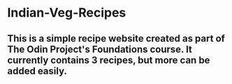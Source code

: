 # Indian-Veg-Recipes
## This is a simple recipe website created as part of The Odin Project's Foundations course. It currently contains 3 recipes, but more can be added easily.
